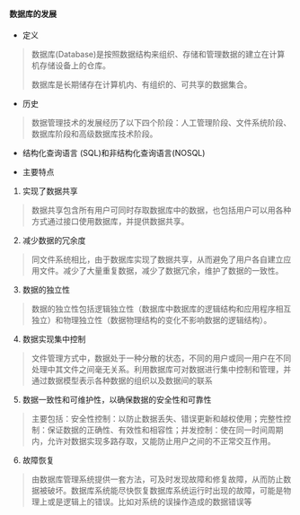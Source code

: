 #### 数据库的发展

- 定义

> 数据库(Database)是按照数据结构来组织、存储和管理数据的建立在计算机存储设备上的仓库。
>
> 数据库是长期储存在计算机内、有组织的、可共享的数据集合。

- 历史

> 数据管理技术的发展经历了以下四个阶段：人工管理阶段、文件系统阶段、数据库阶段和高级数据库技术阶段。

-  结构化查询语言 (SQL)和非结构化查询语言(NOSQL) 

> 

- 主要特点

1. 实现了数据共享

> 数据共享包含所有用户可同时存取数据库中的数据，也包括用户可以用各种方式通过接口使用数据库，并提供数据共享。

2. 减少数据的冗余度

> 同文件系统相比，由于数据库实现了数据共享，从而避免了用户各自建立应用文件。减少了大量重复数据，减少了数据冗余，维护了数据的一致性。 

3. 数据的独立性

> 数据的独立性包括逻辑独立性（数据库中数据库的逻辑结构和应用程序相互独立）和物理独立性（数据物理结构的变化不影响数据的逻辑结构）。 

4. 数据实现集中控制

> 文件管理方式中，数据处于一种分散的状态，不同的用户或同一用户在不同处理中其文件之间毫无关系。利用数据库可对数据进行集中控制和管理，并通过数据模型表示各种数据的组织以及数据间的联系

5. 数据一致性和可维护性，以确保数据的安全性和可靠性 

> 主要包括：安全性控制：以防止数据丢失、错误更新和越权使用；完整性控制：保证数据的正确性、有效性和相容性；并发控制：使在同一时间周期内，允许对数据实现多路存取，又能防止用户之间的不正常交互作用。 

6. 故障恢复

> 由数据库管理系统提供一套方法，可及时发现故障和修复故障，从而防止数据被破坏。数据库系统能尽快恢复数据库系统运行时出现的故障，可能是物理上或是逻辑上的错误。比如对系统的误操作造成的数据错误等

